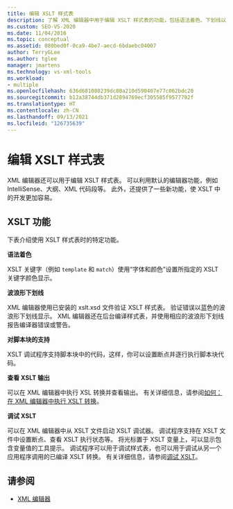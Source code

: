```yaml
---
title: 编辑 XSLT 样式表
description: 了解 XML 编辑器中用于编辑 XSLT 样式表的功能，包括语法着色、下划线以及从编辑器启动 XSLT 调试器。
ms.custom: SEO-VS-2020
ms.date: 11/04/2016
ms.topic: conceptual
ms.assetid: 080bed0f-0ca9-4be7-aecd-6bdaebc04007
author: TerryGLee
ms.author: tglee
manager: jmartens
ms.technology: vs-xml-tools
ms.workload:
- multiple
ms.openlocfilehash: 636d681080239dc80a210d590407e77c062bdc20
ms.sourcegitcommit: b12a38744db371d2894769ecf305585f9577792f
ms.translationtype: HT
ms.contentlocale: zh-CN
ms.lasthandoff: 09/13/2021
ms.locfileid: "126735639"
---
```

# <a name="edit-xslt-style-sheets"></a>编辑 XSLT 样式表

XML 编辑器还可以用于编辑 XSLT 样式表。 可以利用默认的编辑器功能，例如 IntelliSense、大纲、XML 代码段等。 此外，还提供了一些新功能，使 XSLT 中的开发更加容易。

## <a name="xslt-features"></a>XSLT 功能

下表介绍使用 XSLT 样式表时的特定功能。

**语法着色**

XSLT 关键字（例如 `template` 和 `match`）使用“字体和颜色”设置所指定的 XSLT 关键字颜色显示。

**波浪形下划线**

XML 编辑器使用已安装的 xslt.xsd 文件验证 XSLT 样式表。 验证错误以蓝色的波浪形下划线显示。 XML 编辑器还在后台编译样式表，并使用相应的波浪形下划线报告编译器错误或警告。

**对脚本块的支持**

XSLT 调试程序支持脚本块中的代码，这样，你可以设置断点并逐行执行脚本块代码。

**查看 XSLT 输出**

可以在 XML 编辑器中执行 XSL 转换并查看输出。 有关详细信息，请参阅[如何：在 XML 编辑器中执行 XSLT 转换](../xml-tools/how-to-execute-an-xslt-transformation-from-the-xml-editor.md)。

**调试 XSLT**

可以在 XML 编辑器中从 XSLT 文件启动 XSLT 调试器。 调试程序支持在 XSLT 文件中设置断点、查看 XSLT 执行状态等。 将光标置于 XSLT 变量上，可以显示包含变量值的工具提示。 调试程序可以用于调试样式表，也可以用于调试从另一个应用程序调用的已编译 XSLT 转换。 有关详细信息，请参阅[调试 XSLT](../xml-tools/debugging-xslt.md)。

## <a name="see-also"></a>请参阅

- [XML 编辑器](../xml-tools/xml-editor.md)
